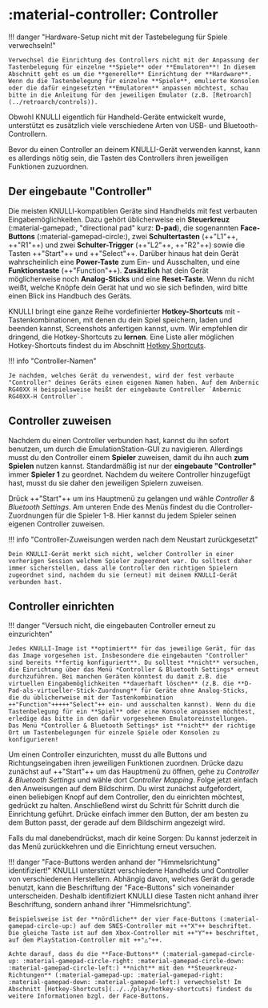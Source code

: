 # :material-controller: Controller

!!! danger "Hardware-Setup nicht mit der Tastebelegung für Spiele verwechseln!"

    Verwechsel die Einrichtung des Controllers nicht mit der Anpassung der Tastenbelegung für einzelne **Spiele** oder **Emulatoren**! In diesem Abschnitt geht es um die **generelle** Einrichtung der **Hardware**. Wenn du die Tastenbelegung für einzelne **Spiele**, emulierte Konsolen oder die dafür eingesetzten **Emulatoren** anpassen möchtest, schau bitte in die Anleitung für den jeweiligen Emulator (z.B. [Retroarch](../retroarch/controls)).

Obwohl KNULLI eigentlich für Handheld-Geräte entwickelt wurde, unterstützt es zusätzlich viele verschiedene Arten von USB- und Bluetooth-Controllern.

Bevor du einen Controller an deinem KNULLI-Gerät verwenden kannst, kann es allerdings nötig sein, die Tasten des Controllers ihren jeweiligen Funktionen zuzuordnen.

## Der eingebaute "Controller"

Die meisten KNULLI-kompatiblen Geräte sind Handhelds mit fest verbauten Eingabemöglichkeiten. Dazu gehört üblicherweise ein **Steuerkreuz** (:material-gamepad:, "directional pad" kurz: **D-pad**), die sogenannten **Face-Buttons** (:material-gamepad-circle:), zwei **Schultertasten** (++"L1"++, ++"R1"++) und zwei **Schulter-Trigger** (++"L2"++, ++"R2"++) sowie die Tasten ++"Start"++ und ++"Select"++. Darüber hinaus hat dein Gerät wahrscheinlich eine **Power-Taste** zum Ein- und Ausschalten, und eine **Funktionstaste** (++"Function"++). **Zusätzlich** hat dein Gerät möglicherweise noch **Analog-Sticks** und eine **Reset-Taste**. Wenn du nicht weißt, welche Knöpfe dein Gerät hat und wo sie sich befinden, wird bitte einen Blick ins Handbuch des Geräts.

KNULLI bringt eine ganze Reihe vordefinierter **Hotkey-Shortcuts** mit - Tastenkombinationen, mit denen du dein Spiel speichern, laden und beenden kannst, Screenshots anfertigen kannst, uvm. Wir empfehlen dir dringend, die Hotkey-Shortcuts zu **lernen**. Eine Liste aller möglichen Hotkey-Shortcuts findest du im Abschnitt  [Hotkey Shortcuts](../../play/hotkey-shortcuts).

!!! info "Controller-Namen"

    Je nachdem, welches Gerät du verwendest, wird der fest verbaute "Controller" deines Geräts einen eigenen Namen haben. Auf dem Anbernic RG40XX H beispielsweise heißt der eingebaute Controller `Anbernic RG40XX-H Controller`.

## Controller zuweisen

Nachdem du einen Controller verbunden hast, kannst du ihn sofort benutzen, um durch die EmulationStation-GUI zu navigieren. Allerdings musst du den Controller einem **Spieler** zuweisen, damit du ihn auch **zum Spielen** nutzen kannst. Standardmäßig ist nur der **eingebaute "Controller"** immer **Spieler 1** zu geordnet. Nachdem du weitere Controller hinzugefügt hast, musst du sie daher den jeweiligen Spielern zuweisen.

Drück ++"Start"++ um ins Hauptmenü zu gelangen und wähle *Controller & Bluetooth Settings*. Am unteren Ende des Menüs findest du die Controller-Zuordnungen für die Spieler 1-8. Hier kannst du jedem Spieler seinen eigenen Controller zuweisen.

!!! info "Controller-Zuweisungen werden nach dem Neustart zurückgesetzt"

    Dein KNULLI-Gerät merkt sich nicht, welcher Controller in einer vorherigen Session welchem Spieler zugeordnet war. Du solltest daher immer sicherstellen, dass alle Controller den richtigen Spielern zugeordnet sind, nachdem du sie (erneut) mit deinem KNULLI-Gerät verbunden hast.

## Controller einrichten

!!! danger "Versuch nicht, die eingebauten Controller erneut zu einzurichten"

    Jedes KNULLI-Image ist **optimiert** für das jeweilige Gerät, für das das Image vorgesehen ist. Insbesondere die eingebauten "Controller" sind bereits **fertig konfiguriert**. Du solltest **nicht** versuchen, die Einrichtung über das Menü *Controller & Bluetooth Settings* erneut durchzuführen. Bei manchen Geräten könntest du damit z.B. die virtuellen Eingabemöglichkeiten **dauerhaft löschen** (z.B. die **D-Pad-als-virtueller-Stick-Zuordnung** für Geräte ohne Analog-Sticks, die du üblicherweise mit der Tastenkombination ++"Function"+++++"Select"++ ein- und ausschalten kannst). Wenn du die Tastenbelegung für ein **Spiel** oder eine Konsole anpassen möchtest, erledige das bitte in den dafür vorgesehenen Emulatoreinstellungen. Das Menü *Controller & Bluetooth Settings* ist **nicht** der richtige Ort um Tastenbelegungen für einzele Spiele oder Konsolen zu konfigurieren!

Um einen Controller einzurichten, musst du alle Buttons und Richtungseingaben ihren jeweiligen Funktionen zuordnen. Drücke dazu zunächst auf ++"Start"++ um das Hauptmenü zu öffnen, gehe zu *Controller & Bluetooth Settings* und wähle dort *Controller Mapping*. Folge jetzt einfach den Anweisungen auf dem Bildschirm. Du wirst zunächst aufgefordert, einen beliebigen Knopf auf dem Controller, den du einrichten möchtest, gedrückt zu halten. Anschließend wirst du Schritt für Schritt durch die Einrichtung geführt. Drücke einfach immer den Button, der am besten zu dem Button passt, der gerade auf dem Bildschirm angezeigt wird.

Falls du mal danebendrückst, mach dir keine Sorgen: Du kannst jederzeit in das Menü zurückkehren und die Einrichtung erneut versuchen.

!!! danger "Face-Buttons werden anhand der "Himmelsrichtung" identifiziert!"
    KNULLI unterstützt verschiedene Handhelds und Controller von verschiedenen Herstellern. Abhängig davon, welches Gerät du gerade benutzt, kann die Beschriftung der "Face-Buttons" sich voneinander unterscheiden. Deshalb identifiziert KNULLI diese Tasten nicht anhand ihrer Beschriftung, sondern anhand ihrer "Himmelsrichtung".
    
    Beispielsweise ist der **nördliche** der vier Face-Buttons (:material-gamepad-circle-up:) auf dem SNES-Controller mit ++"X"++ beschriftet. Die gleiche Taste ist auf dem Xbox-Controller mit ++"Y"++ beschriftet, auf dem PlayStation-Controller mit ++"△"++.

    Achte darauf, dass du die **Face-Buttons** (:material-gamepad-circle-up: :material-gamepad-circle-right: :material-gamepad-circle-down: :material-gamepad-circle-left:) **nicht** mit den **Steuerkreuz-Richtungen** (:material-gamepad-up: :material-gamepad-right: :material-gamepad-down: :material-gamepad-left:) verwechselst! Im Abschnitt [Hotkey-Shortcuts](../../play/hotkey-shortcuts) findest du weitere Informationen bzgl. der Face-Buttons.

